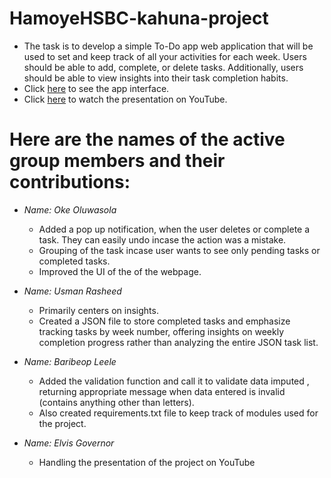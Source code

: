 # HamoyeHSBC-kahuna-project
- The task is to develop a simple To-Do app web application that will be used to set and keep track of all your activities for each week. Users should be able to add, complete, or delete tasks. Additionally, users should be able to view insights into their task completion habits.
- Click [here](https://hamoye-team-oladimeji-todo-app.onrender.com) to see the app interface.
- Click [here](https://youtu.be/uX6n3O1F9z8?si=5GqmNqFVdIpSWT0C) to watch the presentation on YouTube.

# Here are the names of the active group members and their contributions:
- *Name: Oke Oluwasola*
  - Added a pop up notification, when the user deletes or complete a task. They can easily undo incase the action was a mistake.
  - Grouping of the task incase user wants to see only pending tasks or completed tasks.
  - Improved the UI of the of the webpage. 

 - *Name: Usman Rasheed*
   - Primarily centers on insights.
   - Created a JSON file to store completed tasks and emphasize tracking tasks by week number, offering insights on weekly completion progress rather than analyzing the entire JSON task list.

 - *Name: Baribeop Leele*
   - Added the validation function and call it to validate data imputed , returning appropriate message when data entered is invalid (contains anything other than letters). 
   - Also created requirements.txt file to keep track of modules used for the project.

 - *Name: Elvis Governor*
   - Handling the presentation of the project on YouTube
